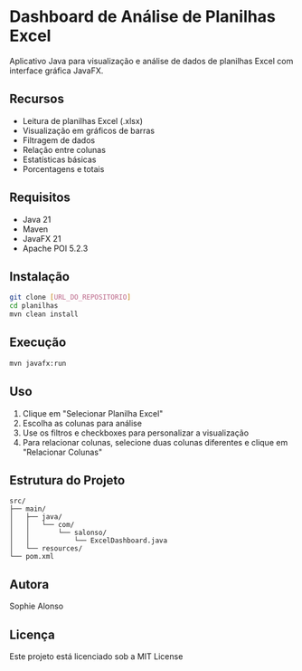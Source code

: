 # Dashboard de Análise de Planilhas Excel

Aplicativo Java para visualização e análise de dados de planilhas Excel com interface gráfica JavaFX.

## Recursos

- Leitura de planilhas Excel (.xlsx)
- Visualização em gráficos de barras
- Filtragem de dados
- Relação entre colunas
- Estatísticas básicas
- Porcentagens e totais

## Requisitos

- Java 21
- Maven
- JavaFX 21
- Apache POI 5.2.3

## Instalação

```bash
git clone [URL_DO_REPOSITORIO]
cd planilhas
mvn clean install
```

## Execução

```bash
mvn javafx:run
```

## Uso

1. Clique em "Selecionar Planilha Excel"
2. Escolha as colunas para análise
3. Use os filtros e checkboxes para personalizar a visualização
4. Para relacionar colunas, selecione duas colunas diferentes e clique em "Relacionar Colunas"

## Estrutura do Projeto

```
src/
├── main/
│   ├── java/
│   │   └── com/
│   │       └── salonso/
│   │           └── ExcelDashboard.java
│   └── resources/
└── pom.xml
```

## Autora

Sophie Alonso

## Licença

Este projeto está licenciado sob a MIT License
